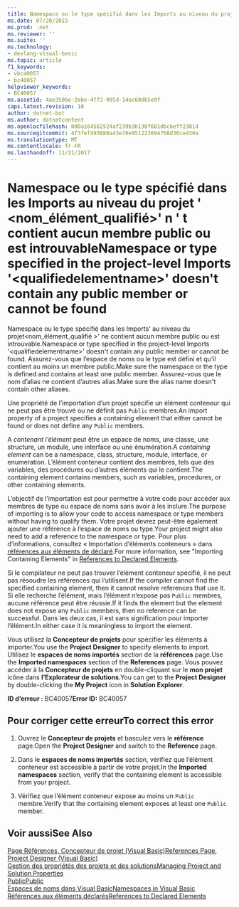 ```yaml
---
title: Namespace ou le type spécifié dans les Imports au niveau du projet &#39; &lt;nom_élément_qualifié&gt;&#39; n &#39; t contient aucun membre public ou est introuvable
ms.date: 07/20/2015
ms.prod: .net
ms.reviewer: ''
ms.suite: ''
ms.technology:
- devlang-visual-basic
ms.topic: article
f1_keywords:
- vbc40057
- bc40057
helpviewer_keywords:
- BC40057
ms.assetid: 4ae3506e-2ebe-4ff3-995d-14ac60db5e9f
caps.latest.revision: 10
author: dotnet-bot
ms.author: dotnetcontent
ms.openlocfilehash: 0d0a164562524af239b3b130f681dbc6eff23814
ms.sourcegitcommit: 4f3fef493080a43e70e951223894768d36ce430a
ms.translationtype: MT
ms.contentlocale: fr-FR
ms.lasthandoff: 11/21/2017
---
```

# <a name="namespace-or-type-specified-in-the-project-level-imports-39ltqualifiedelementnamegt39-doesn39t-contain-any-public-member-or-cannot-be-found"></a><span data-ttu-id="47e74-102">Namespace ou le type spécifié dans les Imports au niveau du projet &#39; &lt;nom_élément_qualifié&gt;&#39; n &#39; t contient aucun membre public ou est introuvable</span><span class="sxs-lookup"><span data-stu-id="47e74-102">Namespace or type specified in the project-level Imports &#39;&lt;qualifiedelementname&gt;&#39; doesn&#39;t contain any public member or cannot be found</span></span>
<span data-ttu-id="47e74-103">Namespace ou le type spécifié dans les Imports' au niveau du projet\<nom_élément_qualifié >' ne contient aucun membre public ou est introuvable.</span><span class="sxs-lookup"><span data-stu-id="47e74-103">Namespace or type specified in the project-level Imports '\<qualifiedelementname>' doesn't contain any public member or cannot be found.</span></span> <span data-ttu-id="47e74-104">Assurez-vous que l’espace de noms ou le type est défini et qu’il contient au moins un membre public.</span><span class="sxs-lookup"><span data-stu-id="47e74-104">Make sure the namespace or the type is defined and contains at least one public member.</span></span> <span data-ttu-id="47e74-105">Assurez-vous que le nom d’alias ne contient d’autres alias.</span><span class="sxs-lookup"><span data-stu-id="47e74-105">Make sure the alias name doesn't contain other aliases.</span></span>  
  
 <span data-ttu-id="47e74-106">Une propriété de l’importation d’un projet spécifie un élément conteneur qui ne peut pas être trouvé ou ne définit pas `Public` membres.</span><span class="sxs-lookup"><span data-stu-id="47e74-106">An import property of a project specifies a containing element that either cannot be found or does not define any `Public` members.</span></span>  
  
 <span data-ttu-id="47e74-107">A *contenant l’élément* peut être un espace de noms, une classe, une structure, un module, une interface ou une énumération.</span><span class="sxs-lookup"><span data-stu-id="47e74-107">A *containing element* can be a namespace, class, structure, module, interface, or enumeration.</span></span> <span data-ttu-id="47e74-108">L’élément conteneur contient des membres, tels que des variables, des procédures ou d’autres éléments qui le contient.</span><span class="sxs-lookup"><span data-stu-id="47e74-108">The containing element contains members, such as variables, procedures, or other containing elements.</span></span>  
  
 <span data-ttu-id="47e74-109">L’objectif de l’importation est pour permettre à votre code pour accéder aux membres de type ou espace de noms sans avoir à les inclure.</span><span class="sxs-lookup"><span data-stu-id="47e74-109">The purpose of importing is to allow your code to access namespace or type members without having to qualify them.</span></span> <span data-ttu-id="47e74-110">Votre projet devrez peut-être également ajouter une référence à l’espace de noms ou type.</span><span class="sxs-lookup"><span data-stu-id="47e74-110">Your project might also need to add a reference to the namespace or type.</span></span> <span data-ttu-id="47e74-111">Pour plus d’informations, consultez « Importation d’éléments conteneurs » dans [références aux éléments de déclaré](../../../visual-basic/programming-guide/language-features/declared-elements/references-to-declared-elements.md).</span><span class="sxs-lookup"><span data-stu-id="47e74-111">For more information, see "Importing Containing Elements" in [References to Declared Elements](../../../visual-basic/programming-guide/language-features/declared-elements/references-to-declared-elements.md).</span></span>  
  
 <span data-ttu-id="47e74-112">Si le compilateur ne peut pas trouver l’élément conteneur spécifié, il ne peut pas résoudre les références qui l’utilisent.</span><span class="sxs-lookup"><span data-stu-id="47e74-112">If the compiler cannot find the specified containing element, then it cannot resolve references that use it.</span></span> <span data-ttu-id="47e74-113">Si elle recherche l’élément, mais l’élément n’expose pas `Public` membres, aucune référence peut être réussie.</span><span class="sxs-lookup"><span data-stu-id="47e74-113">If it finds the element but the element does not expose any `Public` members, then no reference can be successful.</span></span> <span data-ttu-id="47e74-114">Dans les deux cas, il est sans signification pour importer l’élément.</span><span class="sxs-lookup"><span data-stu-id="47e74-114">In either case it is meaningless to import the element.</span></span>  
  
 <span data-ttu-id="47e74-115">Vous utilisez la **Concepteur de projets** pour spécifier les éléments à importer.</span><span class="sxs-lookup"><span data-stu-id="47e74-115">You use the **Project Designer** to specify elements to import.</span></span> <span data-ttu-id="47e74-116">Utilisez le **espaces de noms importés** section de la **références** page.</span><span class="sxs-lookup"><span data-stu-id="47e74-116">Use the **Imported namespaces** section of the **References** page.</span></span> <span data-ttu-id="47e74-117">Vous pouvez accéder à la **Concepteur de projets** en double-cliquant sur le **mon projet** icône dans **l’Explorateur de solutions**.</span><span class="sxs-lookup"><span data-stu-id="47e74-117">You can get to the **Project Designer** by double-clicking the **My Project** icon in **Solution Explorer**.</span></span>  
  
 <span data-ttu-id="47e74-118">**ID d’erreur :** BC40057</span><span class="sxs-lookup"><span data-stu-id="47e74-118">**Error ID:** BC40057</span></span>  
  
## <a name="to-correct-this-error"></a><span data-ttu-id="47e74-119">Pour corriger cette erreur</span><span class="sxs-lookup"><span data-stu-id="47e74-119">To correct this error</span></span>  
  
1.  <span data-ttu-id="47e74-120">Ouvrez le **Concepteur de projets** et basculez vers le **référence** page.</span><span class="sxs-lookup"><span data-stu-id="47e74-120">Open the **Project Designer** and switch to the **Reference** page.</span></span>  
  
2.  <span data-ttu-id="47e74-121">Dans le **espaces de noms importés** section, vérifiez que l’élément conteneur est accessible à partir de votre projet.</span><span class="sxs-lookup"><span data-stu-id="47e74-121">In the **Imported namespaces** section, verify that the containing element is accessible from your project.</span></span>  
  
3.  <span data-ttu-id="47e74-122">Vérifiez que l’élément conteneur expose au moins un `Public` membre.</span><span class="sxs-lookup"><span data-stu-id="47e74-122">Verify that the containing element exposes at least one `Public` member.</span></span>  
  
## <a name="see-also"></a><span data-ttu-id="47e74-123">Voir aussi</span><span class="sxs-lookup"><span data-stu-id="47e74-123">See Also</span></span>  
 [<span data-ttu-id="47e74-124">Page Références, Concepteur de projet (Visual Basic)</span><span class="sxs-lookup"><span data-stu-id="47e74-124">References Page, Project Designer (Visual Basic)</span></span>](/visualstudio/ide/reference/references-page-project-designer-visual-basic)  
 [<span data-ttu-id="47e74-125">Gestion des propriétés des projets et des solutions</span><span class="sxs-lookup"><span data-stu-id="47e74-125">Managing Project and Solution Properties</span></span>](/visualstudio/ide/managing-project-and-solution-properties)  
 [<span data-ttu-id="47e74-126">Public</span><span class="sxs-lookup"><span data-stu-id="47e74-126">Public</span></span>](../../../visual-basic/language-reference/modifiers/public.md)  
 [<span data-ttu-id="47e74-127">Espaces de noms dans Visual Basic</span><span class="sxs-lookup"><span data-stu-id="47e74-127">Namespaces in Visual Basic</span></span>](../../../visual-basic/programming-guide/program-structure/namespaces.md)  
 [<span data-ttu-id="47e74-128">Références aux éléments déclarés</span><span class="sxs-lookup"><span data-stu-id="47e74-128">References to Declared Elements</span></span>](../../../visual-basic/programming-guide/language-features/declared-elements/references-to-declared-elements.md)
